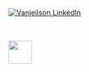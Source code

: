<!-- Test 

<br>

<div>
<img src="https://img.shields.io/static/v1?label=Overview&message=vanjeilson&color=0073cc&style=for-the-badge&logo=GitHub" > 
</div>

<hr>

<a href="https://www.linkedin.com/in/vanjeilson/">
  <img align="left" width="24px" src="https://cdn.jsdelivr.net/npm/simple-icons@v3/icons/linkedin.svg"  />
</a>

-->

<!-- Test -->

<br>
<br>


[![Vanjeilson LinkedIn](https://img.shields.io/static/v1?label=Vanjeilson&message=linkedin&color=0073cc&style=for-the-badge&logo=linkedin)](https://www.linkedin.com/in/vanjeilson/)

<br>
<br>

<div>
  <a href="https://www.linkedin.com/in/vanjeilson/">
    <img align="left" width="46px" src="https://cdn.jsdelivr.net/npm/simple-icons@v3/icons/linkedin.svg"  />
  </a>
</div>

<br>
<br>
